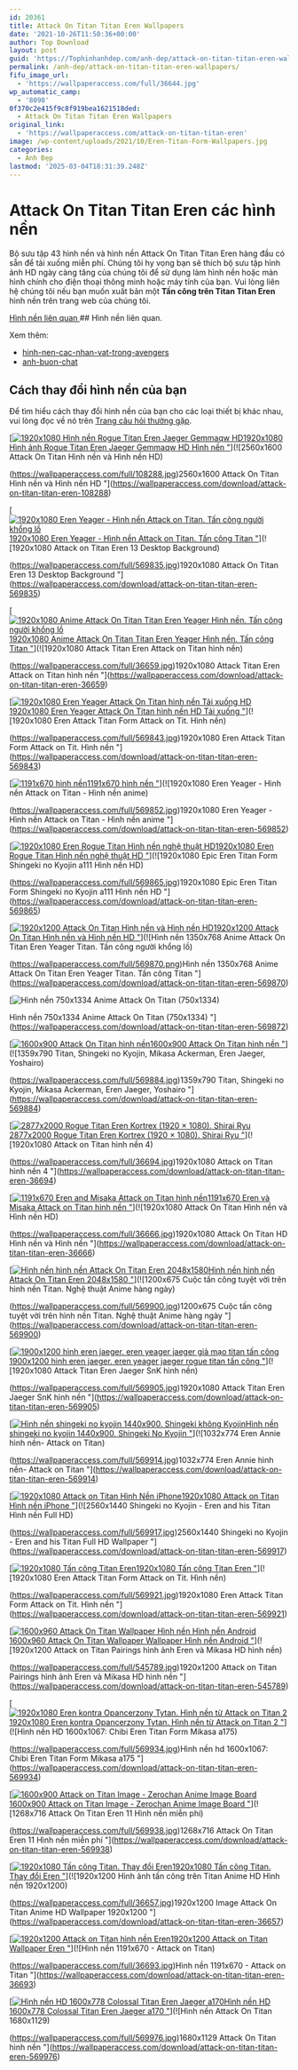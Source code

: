 ```yaml
---
id: 20361
title: Attack On Titan Titan Eren Wallpapers
date: '2021-10-26T11:50:36+00:00'
author: Top Download
layout: post
guid: 'https://Tophinhanhdep.com/anh-dep/attack-on-titan-titan-eren-wallpapers/'
permalink: /anh-dep/attack-on-titan-titan-eren-wallpapers/
fifu_image_url:
  - 'https://wallpaperaccess.com/full/36644.jpg'
wp_automatic_camp:
  - '8098'
0f370c2e415f9c8f919bea1621518ded:
  - Attack On Titan Titan Eren Wallpapers
original_link:
  - 'https://wallpaperaccess.com/attack-on-titan-titan-eren'
image: /wp-content/uploads/2021/10/Eren-Titan-Form-Wallpapers.jpg
categories:
  - Ảnh Đẹp
lastmod: '2025-03-04T18:31:39.248Z'
---
```

# Attack On Titan Titan Eren các hình nền

Bộ sưu tập 43 hình nền và hình nền Attack On Titan Titan Eren hàng đầu có sẵn để tải xuống miễn phí. Chúng tôi hy vọng bạn sẽ thích bộ sưu tập hình ảnh HD ngày càng tăng của chúng tôi để sử dụng làm hình nền hoặc màn hình chính cho điện thoại thông minh hoặc máy tính của bạn. Vui lòng liên hệ chúng tôi nếu bạn muốn xuất bản một **Tấn công trên Titan Titan Eren** hình nền trên trang web của chúng tôi.

[Hình nền liên quan ](#related) ## Hình nền liên quan.

   
 Xem thêm:

   
- [hinh-nen-cac-nhan-vat-trong-avengers](https://tophinhanhdep.com/anh-anime/hinh-nen-cac-nhan-vat-trong-avengers/)
- [anh-buon-chat](https://tophinhanhdep.com/hinh-anh-buon/anh-buon-chat/)

## Cách thay đổi hình nền của bạn

Để tìm hiểu cách thay đổi hình nền của bạn cho các loại thiết bị khác nhau, vui lòng đọc về nó trên [Trang câu hỏi thường gặp](https://tophinhanhdep.com/faq/).

  
[[![1920x1080 Hình nền Rogue Titan Eren Jaeger Gemmaqw HD](https://wallpaperaccess.com/full/36644.jpg)1920x1080 Hình ảnh Rogue Titan Eren Jaeger Gemmaqw HD Hình nền "](https://wallpaperaccess.com/download/attack-on-titan-titan-eren-36644)](![2560x1600 Attack On Titan Hình nền và Hình nền HD)

(https://wallpaperaccess.com/full/108288.jpg)2560x1600 Attack On Titan Hình nền và Hình nền HD "](https://wallpaperaccess.com/download/attack-on-titan-titan-eren-108288)

[[![1920x1080 Eren Yeager - Hình nền Attack on Titan.  Tấn công người khổng lồ](https://wallpaperaccess.com/full/341879.jpg)1920x1080 Eren Yeager - Hình nền Attack on Titan. Tấn công Titan "](https://wallpaperaccess.com/download/attack-on-titan-titan-eren-341879)](![1920x1080 Attack on Titan Eren 13 Desktop Background)

(https://wallpaperaccess.com/full/569835.jpg)1920x1080 Attack On Titan Eren 13 Desktop Background "](https://wallpaperaccess.com/download/attack-on-titan-titan-eren-569835)

[[![1920x1080 Anime Attack On Titan Titan Eren Yeager Hình nền.  Tấn công người khổng lồ](https://wallpaperaccess.com/full/569836.jpg)1920x1080 Anime Attack On Titan Titan Eren Yeager Hình nền. Tấn công Titan "](https://wallpaperaccess.com/download/attack-on-titan-titan-eren-569836)](![1920x1080 Attack Titan Eren Attack on Titan hình nền)

(https://wallpaperaccess.com/full/36659.jpg)1920x1080 Attack Titan Eren Attack on Titan hình nền "](https://wallpaperaccess.com/download/attack-on-titan-titan-eren-36659)

[[![1920x1080 Eren Yeager Attack On Titan hình nền Tải xuống HD](https://wallpaperaccess.com/full/569840.jpg)1920x1080 Eren Yeager Attack On Titan hình nền HD Tải xuống "](https://wallpaperaccess.com/download/attack-on-titan-titan-eren-569840)](![1920x1080 Eren Attack Titan Form Attack on Tit.  Hình nền)

(https://wallpaperaccess.com/full/569843.jpg)1920x1080 Eren Attack Titan Form Attack on Tit. Hình nền "](https://wallpaperaccess.com/download/attack-on-titan-titan-eren-569843)

[[![1191x670 hình nền](https://wallpaperaccess.com/full/569850.jpg)1191x670 hình nền "](https://wallpaperaccess.com/download/attack-on-titan-titan-eren-569850)](![1920x1080 Eren Yeager - Hình nền Attack on Titan - Hình nền anime)

(https://wallpaperaccess.com/full/569852.jpg)1920x1080 Eren Yeager - Hình nền Attack on Titan - Hình nền anime "](https://wallpaperaccess.com/download/attack-on-titan-titan-eren-569852)

[[![1920x1080 Eren Rogue Titan Hình nền nghệ thuật HD](https://wallpaperaccess.com/full/569854.jpg)1920x1080 Eren Rogue Titan Hình nền nghệ thuật HD "](https://wallpaperaccess.com/download/attack-on-titan-titan-eren-569854)](![1920x1080 Epic Eren Titan Form Shingeki no Kyojin a111 Hình nền HD)

(https://wallpaperaccess.com/full/569865.jpg)1920x1080 Epic Eren Titan Form Shingeki no Kyojin a111 Hình nền HD "](https://wallpaperaccess.com/download/attack-on-titan-titan-eren-569865)

[[![1920x1200 Attack On Titan Hình nền và Hình nền HD](https://wallpaperaccess.com/full/36627.png)1920x1200 Attack On Titan Hình nền và Hình nền HD "](https://wallpaperaccess.com/download/attack-on-titan-titan-eren-36627)](![Hình nền 1350x768 Anime Attack On Titan Eren Yeager Titan.  Tấn công người khổng lồ)

(https://wallpaperaccess.com/full/569870.png)Hình nền 1350x768 Anime Attack On Titan Eren Yeager Titan. Tấn công Titan "](https://wallpaperaccess.com/download/attack-on-titan-titan-eren-569870)

[![Hình nền 750x1334 Anime Attack On Titan (750x1334)](https://wallpaperaccess.com/full/569872.png)

Hình nền 750x1334 Anime Attack On Titan (750x1334) "](https://wallpaperaccess.com/download/attack-on-titan-titan-eren-569872)

[[![1600x900 Attack On Titan hình nền](https://wallpaperaccess.com/full/36636.jpg)1600x900 Attack On Titan hình nền "](https://wallpaperaccess.com/download/attack-on-titan-titan-eren-36636)](![1359x790 Titan, Shingeki no Kyojin, Mikasa Ackerman, Eren Jaeger, Yoshairo)

(https://wallpaperaccess.com/full/569884.jpg)1359x790 Titan, Shingeki no Kyojin, Mikasa Ackerman, Eren Jaeger, Yoshairo "](https://wallpaperaccess.com/download/attack-on-titan-titan-eren-569884)

[[![2877x2000 Rogue Titan Eren Kortrex (1920 × 1080).  Shirai Ryu](https://wallpaperaccess.com/full/569892.jpg)2877x2000 Rogue Titan Eren Kortrex (1920 × 1080). Shirai Ryu "](https://wallpaperaccess.com/download/attack-on-titan-titan-eren-569892)](![1920x1080 Attack on Titan hình nền 4)

(https://wallpaperaccess.com/full/36694.jpg)1920x1080 Attack on Titan hình nền 4 "](https://wallpaperaccess.com/download/attack-on-titan-titan-eren-36694)

[[![1191x670 Eren and Misaka Attack on Titan hình nền](https://wallpaperaccess.com/full/36703.jpg)1191x670 Eren và Misaka Attack on Titan hình nền "](https://wallpaperaccess.com/download/attack-on-titan-titan-eren-36703)](![1920x1080 Attack On Titan Hình nền và Hình nền HD)

(https://wallpaperaccess.com/full/36666.jpg)1920x1080 Attack On Titan HD Hình nền và Hình nền "](https://wallpaperaccess.com/download/attack-on-titan-titan-eren-36666)

[[![Hình nền hình nền Attack On Titan Eren 2048x1580](https://wallpaperaccess.com/full/569896.png)Hình nền hình nền Attack On Titan Eren 2048x1580 "](https://wallpaperaccess.com/download/attack-on-titan-titan-eren-569896)](![1200x675 Cuộc tấn công tuyệt vời trên hình nền Titan.  Nghệ thuật Anime hàng ngày)

(https://wallpaperaccess.com/full/569900.jpg)1200x675 Cuộc tấn công tuyệt vời trên hình nền Titan. Nghệ thuật Anime hàng ngày "](https://wallpaperaccess.com/download/attack-on-titan-titan-eren-569900)

[[![1900x1200 hình eren jaeger.  eren yeager jaeger giả mạo titan tấn công](https://wallpaperaccess.com/full/569903.jpg)1900x1200 hình eren jaeger. eren yeager jaeger rogue titan tấn công "](https://wallpaperaccess.com/download/attack-on-titan-titan-eren-569903)](![1920x1080 Attack Titan Eren Jaeger SnK hình nền)

(https://wallpaperaccess.com/full/569905.jpg)1920x1080 Attack Titan Eren Jaeger SnK hình nền "](https://wallpaperaccess.com/download/attack-on-titan-titan-eren-569905)

[[![Hình nền shingeki no kyojin 1440x900.  Shingeki không Kyojin](https://wallpaperaccess.com/full/569913.jpg)Hình nền shingeki no kyojin 1440x900. Shingeki No Kyojin "](https://wallpaperaccess.com/download/attack-on-titan-titan-eren-569913)](![1032x774 Eren Annie hình nền- Attack on Titan)

(https://wallpaperaccess.com/full/569914.jpg)1032x774 Eren Annie hình nền- Attack on Titan "](https://wallpaperaccess.com/download/attack-on-titan-titan-eren-569914)

[[![1920x1080 Attack on Titan Hình Nền iPhone](https://wallpaperaccess.com/full/36640.jpg)1920x1080 Attack on Titan Hình nền iPhone "](https://wallpaperaccess.com/download/attack-on-titan-titan-eren-36640)](![2560x1440 Shingeki no Kyojin - Eren and his Titan Hình nền Full HD)

(https://wallpaperaccess.com/full/569917.jpg)2560x1440 Shingeki no Kyojin - Eren and his Titan Full HD Wallpaper "](https://wallpaperaccess.com/download/attack-on-titan-titan-eren-569917)

[[![1920x1080 Tấn công Titan Eren](https://wallpaperaccess.com/full/569918.jpg)1920x1080 Tấn công Titan Eren "](https://wallpaperaccess.com/download/attack-on-titan-titan-eren-569918)](![1920x1080 Eren Attack Titan Form Attack on Tit.  Hình nền)

(https://wallpaperaccess.com/full/569921.jpg)1920x1080 Eren Attack Titan Form Attack on Tit. Hình nền "](https://wallpaperaccess.com/download/attack-on-titan-titan-eren-569921)

[[![1600x960 Attack On Titan Wallpaper Hình nền Hình nền Android](https://wallpaperaccess.com/full/36689.png)1600x960 Attack On Titan Wallpaper Wallpaper Hình nền Android "](https://wallpaperaccess.com/download/attack-on-titan-titan-eren-36689)](![1920x1200 Attack on Titan Pairings hình ảnh Eren và Mikasa HD hình nền)

(https://wallpaperaccess.com/full/545789.jpg)1920x1200 Attack on Titan Pairings hình ảnh Eren và Mikasa HD hình nền "](https://wallpaperaccess.com/download/attack-on-titan-titan-eren-545789)

[[![1920x1080 Eren kontra Opancerzony Tytan.  Hình nền từ Attack on Titan 2](https://wallpaperaccess.com/full/569933.jpg)1920x1080 Eren kontra Opancerzony Tytan. Hình nền từ Attack on Titan 2 "](https://wallpaperaccess.com/download/attack-on-titan-titan-eren-569933)](![Hình nền HD 1600x1067: Chibi Eren Titan Form Mikasa a175)

(https://wallpaperaccess.com/full/569934.jpg)Hình nền hd 1600x1067: Chibi Eren Titan Form Mikasa a175 "](https://wallpaperaccess.com/download/attack-on-titan-titan-eren-569934)

[[![1600x900 Attack on Titan Image - Zerochan Anime Image Board](https://wallpaperaccess.com/full/569935.jpg)1600x900 Attack on Titan Image - Zerochan Anime Image Board "](https://wallpaperaccess.com/download/attack-on-titan-titan-eren-569935)](![1268x716 Attack On Titan Eren 11 Hình nền miễn phí)

(https://wallpaperaccess.com/full/569938.jpg)1268x716 Attack On Titan Eren 11 Hình nền miễn phí "](https://wallpaperaccess.com/download/attack-on-titan-titan-eren-569938)

[[![1920x1080 Tấn công Titan.  Thay đổi Eren](https://wallpaperaccess.com/full/569943.jpg)1920x1080 Tấn công Titan. Thay đổi Eren "](https://wallpaperaccess.com/download/attack-on-titan-titan-eren-569943)](![1920x1200 Hình ảnh tấn công trên Titan Anime HD Hình nền 1920x1200)

(https://wallpaperaccess.com/full/36657.jpg)1920x1200 Image Attack On Titan Anime HD Wallpaper 1920x1200 "](https://wallpaperaccess.com/download/attack-on-titan-titan-eren-36657)

[[![1920x1200 Attack on Titan hình nền Eren](https://wallpaperaccess.com/full/569946.jpg)1920x1200 Attack on Titan Wallpaper Eren "](https://wallpaperaccess.com/download/attack-on-titan-titan-eren-569946)](![Hình nền 1191x670 - Attack on Titan)

(https://wallpaperaccess.com/full/36693.jpg)Hình nền 1191x670 - Attack on Titan "](https://wallpaperaccess.com/download/attack-on-titan-titan-eren-36693)

[[![Hình nền HD 1600x778 Colossal Titan Eren Jaeger a170](https://wallpaperaccess.com/full/569948.png)Hình nền HD 1600x778 Colossal Titan Eren Jaeger a170 "](https://wallpaperaccess.com/download/attack-on-titan-titan-eren-569948)](![Hình nền Attack On Titan 1680x1129)

(https://wallpaperaccess.com/full/569976.jpg)1680x1129 Attack On Titan hình nền "](https://wallpaperaccess.com/download/attack-on-titan-titan-eren-569976)

